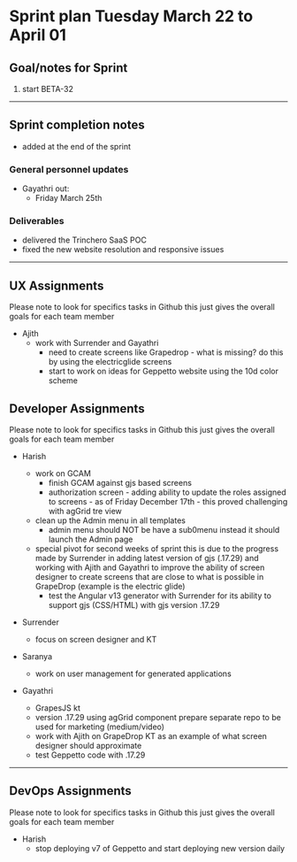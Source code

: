 # Sprint plan Tuesday March 22 to April 01

## Goal/notes for Sprint

1. start BETA-32

---

## Sprint completion notes

- added at the end of the sprint

### General personnel updates

- Gayathri out:
  - Friday March 25th

### Deliverables

- delivered the Trinchero SaaS POC
- fixed the new website resolution and responsive issues


---

## UX Assignments

Please note to look for specifics tasks in Github this just gives the overall goals for each team member

- Ajith
  - work with Surrender and Gayathri
    - need to create screens like Grapedrop - what is missing? do this by using the electricglide screens
    - start to work on ideas for Geppetto website using the 10d color scheme 

## Developer Assignments

Please note to look for specifics tasks in Github this just gives the overall goals for each team member

- Harish
  - work on GCAM
    - finish GCAM against gjs based screens
    - authorization screen - adding ability to update the roles assigned to screens - as of Friday December 17th - this proved challenging with agGrid tre view
  - clean up the Admin menu in all templates
    - admin menu should NOT be have a sub0menu instead it should launch the Admin page
  - special pivot for second weeks of sprint 
  this is due to the progress made by Surrender in adding latest version of gjs (.17.29) and working with Ajith and Gayathri to improve the ability of screen designer to create screens that are close to what is possible in GrapeDrop (example is the electric glide)
    - test the Angular v13 generator with Surrender for its ability to support gjs (CSS/HTML) with gjs version .17.29

- Surrender
  - focus on screen designer and KT
  
- Saranya
  - work on user management for generated applications
  
- Gayathri
  - GrapesJS kt
  - version .17.29 using agGrid component prepare separate repo to be used for marketing (medium/video)
  - work with Ajith on GrapeDrop KT as an example of what screen designer should approximate
  - test Geppetto code with .17.29


---

## DevOps Assignments

Please note to look for specifics tasks in Github this just gives the overall goals for each team member

- Harish
  - stop deploying v7 of Geppetto and start deploying new version daily